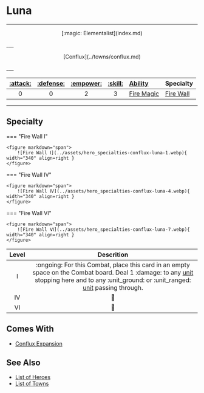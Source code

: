 # Luna

___
<p style="text-align: center;" markdown>[:magic: Elementalist](index.md)</p>
___
<p style="text-align: center;" markdown>[Conflux](../towns/conflux.md)</p>
___

| [:attack:](../statistics/attack.md) | [:defense:](../statistics/defense.md) | [:empower:](../statistics/power.md) | [:skill:](../statistics/knowledge.md) | [Ability](../abilities/index.md) | Specialty |
| :---: | :---: | :---: | :---: | :--- | :--- |
| 0 | 0 | 2 | 3 | [Fire Magic](../abilities/fire_magic.md) | [Fire Wall](#specialty) |

___


## Specialty

=== "Fire Wall Ⅰ"

    <figure markdown="span">
        ![Fire Wall Ⅰ](../assets/hero_specialties-conflux-luna-1.webp){ width="340" align=right }
    </figure>

=== "Fire Wall Ⅳ"

    <figure markdown="span">
        ![Fire Wall Ⅳ](../assets/hero_specialties-conflux-luna-4.webp){ width="340" align=right }
    </figure>

=== "Fire Wall Ⅵ"

    <figure markdown="span">
        ![Fire Wall Ⅵ](../assets/hero_specialties-conflux-luna-7.webp){ width="340" align=right }
    </figure>


| Level | Descrition |
| :---: | :---: |
| Ⅰ | :ongoing: For this Combat, place this card in an empty space on the Combat board. Deal 1 :damage: to any [unit](../units/index.md) stopping here and to any :unit_ground: or :unit_ranged: [unit](../units/index.md) passing through. |
| Ⅳ | 🚧 |
| Ⅵ | 🚧 |


## Comes With

- [Conflux Expansion](../content.md)


## See Also

- [List of Heroes](index.md)
- [List of Towns](../towns/index.md)
